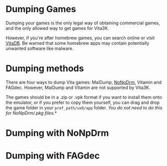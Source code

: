 # Dumping Games

Dumping your games is the only legal way of obtaining commercial games, and the only allowed way to get games for Vita3K.

However, if you're after homebrew games, you can search online or visit [VitaDB](https://vitadb.rinnegatamante.it/#/). Be warned that some homebrew apps may contain potentially unwanted software like malware.

# Dumping methods

There are four ways to dump Vita games: MaiDump, [NoNpDrm](https://github.com/TheOfficialFloW/NoNpDrm), Vitamin and FAGdec. However, MaiDump and Vitamin are not supported by Vita3K.

The games should be in a .zip or .vpk format if you want to install them onto the emulator, or if you prefer to copy them yourself, you can drag and drop the game folder in your `pref_path/ux0/app` folder. *You do not need to do this for NoNpDrm/.pkg files.**

# Dumping with NoNpDrm

# Dumping with FAGdec

